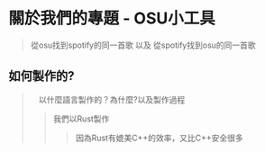 # 關於我們的專題 - OSU小工具
> 從osu找到spotify的同一首歌 以及 從spotify找到osu的同一首歌

## 如何製作的?
>　以什麼語言製作的？為什麼?以及製作過程
>> 我們以Rust製作
>>> 因為Rust有媲美C++的效率，又比C++安全很多
